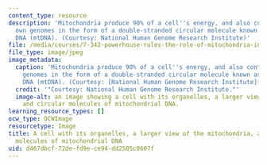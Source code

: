```yaml
---
content_type: resource
description: 'Mitochondria produce 90% of a cell''s energy, and also contain their
  own genomes in the form of a double-stranded circular molecule known as mitochondrial
  DNA (mtDNA). (Courtesy: National Human Genome Research Institute)'
file: /media/courses/7-342-powerhouse-rules-the-role-of-mitochondria-in-human-diseases-spring-2011/d467dbcf72defd9ece94dd2505c0607f_7-342s11.jpg
file_type: image/jpeg
image_metadata:
  caption: 'Mitochondria produce 90% of a cell''s energy, and also contain their own
    genomes in the form of a double-stranded circular molecule known as mitochondrial
    DNA (mtDNA). (Courtesy: [National Human Genome Research Institute](http://www.genome.gov/))'
  credit: '"Courtesy: National Human Genome Research Institute."'
  image-alt: an image showing a cell with its organelles, a larger view of the mitochondria,
    and circular molecules of mitochondrial DNA.
learning_resource_types: []
ocw_type: OCWImage
resourcetype: Image
title: A cell with its organelles, a larger view of the mitochondria, and circular
  molecules of mitochondrial DNA
uid: d467dbcf-72de-fd9e-ce94-dd2505c0607f
---
```

